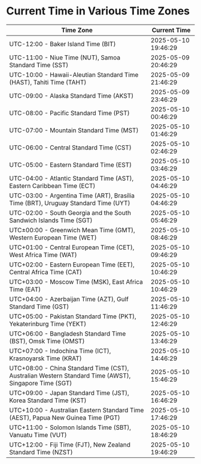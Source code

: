 # Current Time in Various Time Zones

| Time Zone | Current Time |
|-----------|--------------|
| UTC-12:00 - Baker Island Time (BIT) | 2025-05-10 19:46:29 |
| UTC-11:00 - Niue Time (NUT), Samoa Standard Time (SST) | 2025-05-09 20:46:29 |
| UTC-10:00 - Hawaii-Aleutian Standard Time (HAST), Tahiti Time (TAHT) | 2025-05-09 21:46:29 |
| UTC-09:00 - Alaska Standard Time (AKST) | 2025-05-09 23:46:29 |
| UTC-08:00 - Pacific Standard Time (PST) | 2025-05-10 00:46:29 |
| UTC-07:00 - Mountain Standard Time (MST) | 2025-05-10 01:46:29 |
| UTC-06:00 - Central Standard Time (CST) | 2025-05-10 02:46:29 |
| UTC-05:00 - Eastern Standard Time (EST) | 2025-05-10 03:46:29 |
| UTC-04:00 - Atlantic Standard Time (AST), Eastern Caribbean Time (ECT) | 2025-05-10 04:46:29 |
| UTC-03:00 - Argentina Time (ART), Brasília Time (BRT), Uruguay Standard Time (UYT) | 2025-05-10 04:46:29 |
| UTC-02:00 - South Georgia and the South Sandwich Islands Time (SGT) | 2025-05-10 05:46:29 |
| UTC±00:00 - Greenwich Mean Time (GMT), Western European Time (WET) | 2025-05-10 08:46:29 |
| UTC+01:00 - Central European Time (CET), West Africa Time (WAT) | 2025-05-10 09:46:29 |
| UTC+02:00 - Eastern European Time (EET), Central Africa Time (CAT) | 2025-05-10 10:46:29 |
| UTC+03:00 - Moscow Time (MSK), East Africa Time (EAT) | 2025-05-10 10:46:29 |
| UTC+04:00 - Azerbaijan Time (AZT), Gulf Standard Time (GST) | 2025-05-10 11:46:29 |
| UTC+05:00 - Pakistan Standard Time (PKT), Yekaterinburg Time (YEKT) | 2025-05-10 12:46:29 |
| UTC+06:00 - Bangladesh Standard Time (BST), Omsk Time (OMST) | 2025-05-10 13:46:29 |
| UTC+07:00 - Indochina Time (ICT), Krasnoyarsk Time (KRAT) | 2025-05-10 14:46:29 |
| UTC+08:00 - China Standard Time (CST), Australian Western Standard Time (AWST), Singapore Time (SGT) | 2025-05-10 15:46:29 |
| UTC+09:00 - Japan Standard Time (JST), Korea Standard Time (KST) | 2025-05-10 16:46:29 |
| UTC+10:00 - Australian Eastern Standard Time (AEST), Papua New Guinea Time (PGT) | 2025-05-10 17:46:29 |
| UTC+11:00 - Solomon Islands Time (SBT), Vanuatu Time (VUT) | 2025-05-10 18:46:29 |
| UTC+12:00 - Fiji Time (FJT), New Zealand Standard Time (NZST) | 2025-05-10 19:46:29 |
